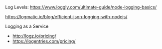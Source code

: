 Log Levels: https://www.loggly.com/ultimate-guide/node-logging-basics/

https://logmatic.io/blog/efficient-json-logging-with-nodejs/

Logging as a Service
- http://logz.io/pricing/
- https://logentries.com/pricing/
